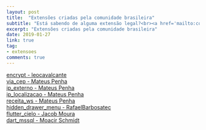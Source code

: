```yaml
---
layout: post
title:  "Extensões criadas pela comunidade brasileira"
subtitle: "Está sabendo de alguma extensão legal?<br><a href='mailto:conteudo@dartbrasil.com.br' style='font-weight: normal;'>Manda para a gente!</a>"
excerpt: "Extensões criadas pela comunidade brasileira"
date: 2019-01-27
link: true
tag:
- extensoes
comments: true
---
```



[encrypt - leocavalcante](https://pub.dartlang.org/packages/encrypt?fbclid=IwAR1-JxnMjFyIwPM_ChOu89YxU7erjECaRNFwC9Z1TtnV6bFLqaUqAjRWR1A)
<br>
[via_cep - Mateus Penha](https://pub.dartlang.org/packages/via_cep)
<br>
[ip_externo - Mateus Penha](https://pub.dartlang.org/packages/ip_externo)
<br>
[ip_localizacao - Mateus Penha](https://pub.dartlang.org/packages/ip_localizacao)
<br>
[receita_ws - Mateus Penha](https://pub.dartlang.org/packages/receita_ws/versions/1.0.0)
<br>
[hidden_drawer_menu - RafaelBarbosatec](https://pub.dartlang.org/packages/hidden_drawer_menu)
<br>
[flutter_cielo - Jacob Moura](https://pub.dartlang.org/packages/flutter_cielo)
<br>
[dart_mssql - Moacir Schmidt](https://pub.dartlang.org/packages/dart_mssql)